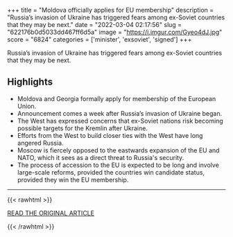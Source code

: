 +++
title = "Moldova officially applies for EU membership"
description = "Russia’s invasion of Ukraine has triggered fears among ex-Soviet countries that they may be next."
date = "2022-03-04 02:17:56"
slug = "622176b0d5033dd467ff6d5a"
image = "https://i.imgur.com/Gyeo4dJ.jpg"
score = "6824"
categories = ['minister', 'exsoviet', 'signed']
+++

Russia’s invasion of Ukraine has triggered fears among ex-Soviet countries that they may be next.

## Highlights

- Moldova and Georgia formally apply for membership of the European Union.
- Announcement comes a week after Russia’s invasion of Ukraine began.
- The West has expressed concerns that ex-Soviet nations risk becoming possible targets for the Kremlin after Ukraine.
- Efforts from the West to build closer ties with the West have long angered Russia.
- Moscow is fiercely opposed to the eastwards expansion of the EU and NATO, which it sees as a direct threat to Russia's security.
- The process of accession to the EU is expected to be long and involve large-scale reforms, provided the countries win candidate status, provided they win the EU membership.

---

{{< rawhtml >}}
  <p class="article-category">
    <a target="_blank" href="https://www.aljazeera.com/news/2022/3/3/moldova-officially-applies-for-eu-membership">READ THE ORIGINAL ARTICLE</a>
  </p>
{{< /rawhtml >}}
